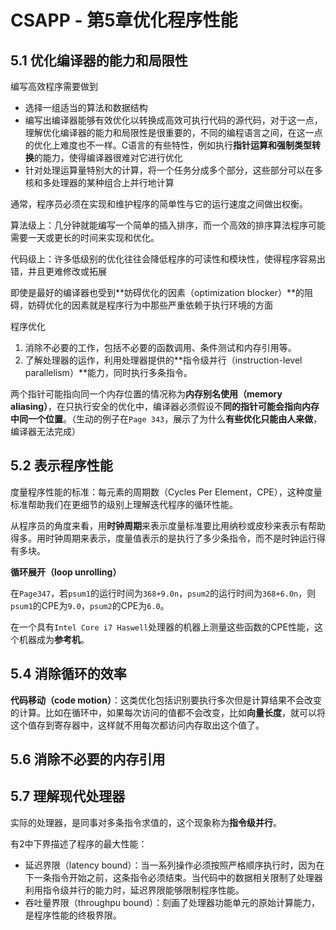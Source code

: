 # CSAPP - 第5章优化程序性能

## 5.1 优化编译器的能力和局限性

编写高效程序需要做到

* 选择一组适当的算法和数据结构
* 编写出编译器能够有效优化以转换成高效可执行代码的源代码，对于这一点，理解优化编译器的能力和局限性是很重要的，不同的编程语言之间，在这一点的优化上难度也不一样。C语言的有些特性，例如执行**指针运算和强制类型转换**的能力，使得编译器很难对它进行优化
* 针对处理运算量特别大的计算，将一个任务分成多个部分，这些部分可以在多核和多处理器的某种组合上并行地计算

通常，程序员必须在实现和维护程序的简单性与它的运行速度之间做出权衡。

算法级上：几分钟就能编写一个简单的插入排序，而一个高效的排序算法程序可能需要一天或更长的时间来实现和优化。

代码级上：许多低级别的优化往往会降低程序的可读性和模块性，使得程序容易出错，并且更难修改或拓展

即使是最好的编译器也受到**妨碍优化的因素（optimization blocker）**的阻碍，妨碍优化的因素就是程序行为中那些严重依赖于执行环境的方面

程序优化

1. 消除不必要的工作，包括不必要的函数调用、条件测试和内存引用等。
2. 了解处理器的运作，利用处理器提供的**指令级并行（instruction-level parallelism）**能力，同时执行多条指令。

两个指针可能指向同一个内存位置的情况称为**内存别名使用（memory aliasing）**，在只执行安全的优化中，编译器必须假设不**同的指针可能会指向内存中同一个位置**。（生动的例子在`Page 343`，展示了为什么**有些优化只能由人来做**，编译器无法完成）

## 5.2 表示程序性能

度量程序性能的标准：每元素的周期数（Cycles Per Element，CPE），这种度量标准帮助我们在更细节的级别上理解迭代程序的循环性能。

从程序员的角度来看，用**时钟周期**来表示度量标准要比用纳秒或皮秒来表示有帮助得多。用时钟周期来表示，度量值表示的是执行了多少条指令，而不是时钟运行得有多块。

**循环展开（loop unrolling）**

在`Page347`，若`psum1`的运行时间为`368+9.0n`，`psum2`的运行时间为`368+6.0n`，则`psum1`的CPE为`9.0`，`psum2`的CPE为`6.0`。

在一个具有`Intel Core i7 Haswell`处理器的机器上测量这些函数的CPE性能，这个机器成为**参考机**。

## 5.4 消除循环的效率

**代码移动（code motion）**：这类优化包括识别要执行多次但是计算结果不会改变的计算。比如在循环中，如果每次访问的值都不会改变，比如**向量长度**，就可以将这个值存到寄存器中，这样就不用每次都访问内存取出这个值了。

## 5.6 消除不必要的内存引用

## 5.7 理解现代处理器

实际的处理器，是同事对多条指令求值的，这个现象称为**指令级并行**。

有2中下界描述了程序的最大性能：

* 延迟界限（latency bound）：当一系列操作必须按照严格顺序执行时，因为在下一条指令开始之前，这条指令必须结束。当代码中的数据相关限制了处理器利用指令级并行的能力时，延迟界限能够限制程序性能。
* 吞吐量界限（throughpu bound）：刻画了处理器功能单元的原始计算能力，是程序性能的终极界限。